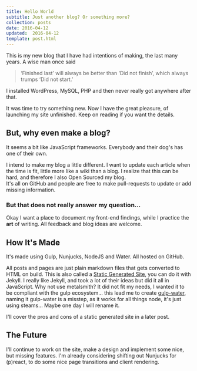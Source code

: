 ```yaml
---
title: Hello World
subtitle: Just another blog? Or something more?
collection: posts
date: 2016-04-12
updated:  2016-04-12
template: post.html
---
```


This is my new blog that I have had intentions of making, the last many years. A wise man once said

> ‘Finished last’ will always be better than ‘Did not finish’, which always trumps ‘Did not start.’

<!-- more -->

I installed WordPress, MySQL, PHP and then never really got anywhere after that.

It was time to try something new. Now I have the great pleasure, of launching my site unfinished. Keep on reading if you want the details.

## But, why even make a blog?

It seems a bit like JavaScript frameworks. Everybody and their dog's has one of their own.

I intend to make my blog a little different. I want to update each article when the time is fit, little more like a wiki than a blog. I realize that this can be hard, and therefore I also Open Sourced my blog.   
It's all on GitHub and people are free to make pull-requests to update or add missing information.

### But that does not really answer my question...

Okay I want a place to document my front-end findings, while I practice the **art** of writing.
All feedback and blog ideas are welcome.

## How It's Made

It's made using Gulp, Nunjucks, NodeJS and Water. All hosted on GitHub.

All posts and pages are just plain markdown files that gets converted to HTML on build. This is also called a [Static Generated Site](https://davidwalsh.name/introduction-static-site-generators), you can do it with Jekyll. I really like Jekyll, and took a lot of their ideas but did it all in JavaScript. Why not use metalsmith? It did not fit my needs, I wanted it to be compliant with the gulp ecosystem... this lead me to create [gulp-water](https://github.com/Saturate/gulp-water), naming it gulp-water is a misstep, as it works for all things node, it's just using steams... Maybe one day I will rename it.

I'll cover the pros and cons of a static generated site in a later post.

## The Future

I'll continue to work on the site, make a design and implement some nice, but missing features. I'm already considering shifting out Nunjucks for (p)react, to do some nice page transitions and client rendering.
